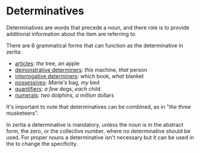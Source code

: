 # Determinatives

Determinatives are words that precede a noun, and there role is to provide additional information about the item are referring to.

There are 6 grammatical forms that can function as the determinative in zerita:

- [articles][article]: _the_ tree, _an_ apple
- [demonstrative determiners][demonstrative determiner]: _this_ machine, _that_ person
- [interrogative determiners][interrogative determiner]: _which_ book, _what_ blanket
- [possessives][possessive]: _Maria's_ bag, _my_ bed
- [quantifiers][quantifier]: _a few_ dogs, _each_ child
- [numerals][numeral]: _two_ dolphins, _a million_ dollars

It's important to note that determinatives can be combined, as in "_the three_ musketeers".

In zerita a determinative is mandatory, unless the noun is in the abstract form, the zero, or the collective number, where no determinative should be used.
For proper nouns a determinative isn't necessary but it can be used in the to change the specificity.

[article]: ./articles.md
[demonstrative determiner]: ./demonstratives.md
[interrogative determiner]: ../questions/interrogatives.md
[possessive]: ./possessives.md
[quantifier]: ./quantifiers.md
[numeral]: ./numerals.md

